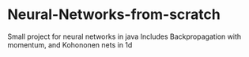 # Neural-Networks-from-scratch
Small project for neural networks in java 
Includes Backpropagation with momentum, and Kohononen nets in 1d
